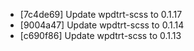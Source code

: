 * [7c4de69] Update wpdtrt-scss to 0.1.17
* [9004a47] Update wpdtrt-scss to 0.1.14
* [c690f86] Update wpdtrt-scss to 0.1.13

